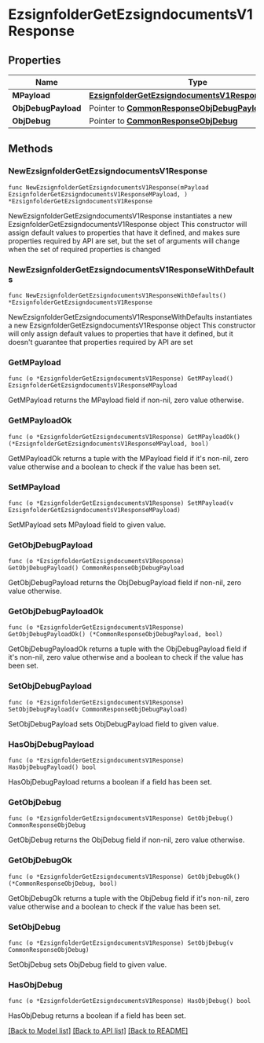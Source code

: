 # EzsignfolderGetEzsigndocumentsV1Response

## Properties

Name | Type | Description | Notes
------------ | ------------- | ------------- | -------------
**MPayload** | [**EzsignfolderGetEzsigndocumentsV1ResponseMPayload**](EzsignfolderGetEzsigndocumentsV1ResponseMPayload.md) |  | 
**ObjDebugPayload** | Pointer to [**CommonResponseObjDebugPayload**](CommonResponseObjDebugPayload.md) |  | [optional] 
**ObjDebug** | Pointer to [**CommonResponseObjDebug**](CommonResponseObjDebug.md) |  | [optional] 

## Methods

### NewEzsignfolderGetEzsigndocumentsV1Response

`func NewEzsignfolderGetEzsigndocumentsV1Response(mPayload EzsignfolderGetEzsigndocumentsV1ResponseMPayload, ) *EzsignfolderGetEzsigndocumentsV1Response`

NewEzsignfolderGetEzsigndocumentsV1Response instantiates a new EzsignfolderGetEzsigndocumentsV1Response object
This constructor will assign default values to properties that have it defined,
and makes sure properties required by API are set, but the set of arguments
will change when the set of required properties is changed

### NewEzsignfolderGetEzsigndocumentsV1ResponseWithDefaults

`func NewEzsignfolderGetEzsigndocumentsV1ResponseWithDefaults() *EzsignfolderGetEzsigndocumentsV1Response`

NewEzsignfolderGetEzsigndocumentsV1ResponseWithDefaults instantiates a new EzsignfolderGetEzsigndocumentsV1Response object
This constructor will only assign default values to properties that have it defined,
but it doesn't guarantee that properties required by API are set

### GetMPayload

`func (o *EzsignfolderGetEzsigndocumentsV1Response) GetMPayload() EzsignfolderGetEzsigndocumentsV1ResponseMPayload`

GetMPayload returns the MPayload field if non-nil, zero value otherwise.

### GetMPayloadOk

`func (o *EzsignfolderGetEzsigndocumentsV1Response) GetMPayloadOk() (*EzsignfolderGetEzsigndocumentsV1ResponseMPayload, bool)`

GetMPayloadOk returns a tuple with the MPayload field if it's non-nil, zero value otherwise
and a boolean to check if the value has been set.

### SetMPayload

`func (o *EzsignfolderGetEzsigndocumentsV1Response) SetMPayload(v EzsignfolderGetEzsigndocumentsV1ResponseMPayload)`

SetMPayload sets MPayload field to given value.


### GetObjDebugPayload

`func (o *EzsignfolderGetEzsigndocumentsV1Response) GetObjDebugPayload() CommonResponseObjDebugPayload`

GetObjDebugPayload returns the ObjDebugPayload field if non-nil, zero value otherwise.

### GetObjDebugPayloadOk

`func (o *EzsignfolderGetEzsigndocumentsV1Response) GetObjDebugPayloadOk() (*CommonResponseObjDebugPayload, bool)`

GetObjDebugPayloadOk returns a tuple with the ObjDebugPayload field if it's non-nil, zero value otherwise
and a boolean to check if the value has been set.

### SetObjDebugPayload

`func (o *EzsignfolderGetEzsigndocumentsV1Response) SetObjDebugPayload(v CommonResponseObjDebugPayload)`

SetObjDebugPayload sets ObjDebugPayload field to given value.

### HasObjDebugPayload

`func (o *EzsignfolderGetEzsigndocumentsV1Response) HasObjDebugPayload() bool`

HasObjDebugPayload returns a boolean if a field has been set.

### GetObjDebug

`func (o *EzsignfolderGetEzsigndocumentsV1Response) GetObjDebug() CommonResponseObjDebug`

GetObjDebug returns the ObjDebug field if non-nil, zero value otherwise.

### GetObjDebugOk

`func (o *EzsignfolderGetEzsigndocumentsV1Response) GetObjDebugOk() (*CommonResponseObjDebug, bool)`

GetObjDebugOk returns a tuple with the ObjDebug field if it's non-nil, zero value otherwise
and a boolean to check if the value has been set.

### SetObjDebug

`func (o *EzsignfolderGetEzsigndocumentsV1Response) SetObjDebug(v CommonResponseObjDebug)`

SetObjDebug sets ObjDebug field to given value.

### HasObjDebug

`func (o *EzsignfolderGetEzsigndocumentsV1Response) HasObjDebug() bool`

HasObjDebug returns a boolean if a field has been set.


[[Back to Model list]](../README.md#documentation-for-models) [[Back to API list]](../README.md#documentation-for-api-endpoints) [[Back to README]](../README.md)


